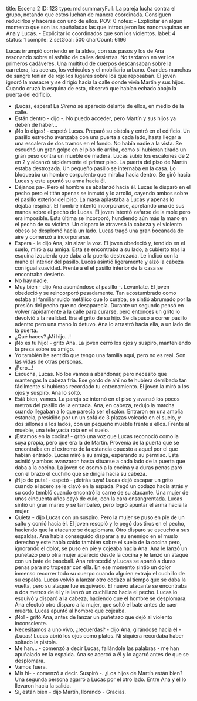 title:          Escena 2
ID:             123
type:           md
summaryFull:    La pareja lucha contra el grupo, notando que estos luchan de manera coordinada. Consiguen reducirlos y hacerse con uno de ellos.
POV:            0
notes:          - Explicitar en algún momento que son las apuñaladas las que introdujeron las nanomaquinas en Ana y Lucas.
                - Explicitar lo coordinados que son los violentos.
label:          4
status:         1
compile:        2
setGoal:        500
charCount:      6196


Lucas irrumpió corriendo en la aldea, con sus pasos y los de Ana resonando sobre el asfalto de calles desiertas.
No tardaron en ver los primeros cadáveres. Una multitud de cuerpos descansaban sobre la carretera, las aceras, los vehículos y el mobiliario urbano. Grandes manchas de sangre teñían de rojo los lugares sobre los que reposaban.
El joven ignoró la masacre y se dirigió hacia la calle donde vivía Martín y sus hijos. Cuando cruzó la esquina de esta, observó que habían echado abajo la puerta del edificio.
- ¡Lucas, espera!
La *Sirena* se apareció delante de ellos, en medio de la calle.
- Están dentro - dijo -. No puedo acceder, pero Martín y sus hijos ya deben de haber...
- ¡No lo digas! - espetó Lucas. Preparó su pistola y entró en el edificio.
Un pasillo estrecho avanzaba con una puerta a cada lado, hasta llegar a una escalera de dos tramos en el fondo.
No había nadie a la vista.
Se escuchó un gran golpe en el piso de arriba, como si hubieran tirado un gran peso contra un mueble de madera.
Lucas subió los escalones de 2 en 2 y alcanzó rápidamente el primer piso.
La puerta del piso de Martín estaba destrozada.
Un pequeño pasillo se internaba en la casa. Lo bloqueaba un hombre corpulento que miraba hacia dentro. Se giró hacia Lucas y este apuntó su arma hacia él.
- Déjanos pa-.
Pero el hombre se abalanzó hacia él. Lucas le disparó en el pecho pero el titán apenas se inmutó y lo arrolló, cayendo ambos sobre el pasillo exterior del piso.
La masa aplastaba a Lucas y apenas lo dejaba respirar. El hombre intentó incorporarse, apretando una de sus manos sobre el pecho de Lucas.
El joven intentó zafarse de la mole pero era imposible. Esta última se incorporó, hundiendo aún más la mano en el pecho de su víctima.
Un disparo le atravesó la cabeza y el violento obeso se desplomó hacia un lado.
Lucas tragó una gran bocanada de aire y comenzó a incorporarse.
- Espera - le dijo Ana, sin alzar la voz.
El joven obedeció y, tendido en el suelo, miró a su amiga. Esta se encontraba a su lado, a cubierto tras la esquina izquierda que daba a la puerta destrozada. Le indicó con la mano el interior del pasillo.
Lucas asintió ligeramente y alzó la cabeza con igual suavidad. Frente a él el pasillo interior de la casa se encontraba desierto.
- No hay nadie.
- Muy bien - dijo Ana asomándose al pasillo -. Levántate.
El joven obedeció y se reincorporó pesadamente.
Tan acostumbrado como estaba al familiar ruido metálico que lo curaba, se sintió abrumado por la presión del pecho que no desaparecía.
Durante un segundo pensó en volver rápidamente a la calle para curarse, pero entonces un grito lo devolvió a la realidad.
Era el grito de su hijo.
Se dispuso a correr pasillo adentro pero una mano lo detuvo. Ana lo arrastró hacia ella, a un lado de la puerta.
- ¿Qué haces? ¡Mi hijo...!
- ¡No es tu hijo! - gritó Ana.
La joven cerró los ojos y suspiró, manteniendo la presa sobre su amigo.
- Yo también he sentido que tengo una familia aquí, pero no es real. Son las vidas de otras personas.
- ¡Pero...!
- Escucha, Lucas. No los vamos a abandonar, pero necesito que mantengas la cabeza fría. Ese gordo de ahí no te hubiera derribado tan fácilmente si hubieras recordado tu entrenamiento.
El joven la miró a los ojos y suspiró.
Ana lo soltó.
- Está bien, vamos.
La pareja se internó en el piso y avanzó los pocos metros del pasillo de la entrada.
Ana, en cabeza, redujo la marcha cuando llegaban a lo que parecía ser el salón. Entraron en una amplia estancia, presidido por un un sofá de 3 plazas volcado en el suelo, y dos sillones a los lados, con un pequeño mueble frente a ellos. Frente al mueble, una tele yacía rota en el suelo.
- ¡Estamos en la cocina! - gritó una voz que Lucas reconoció como la suya propia, pero que era la de Martín.
Provenía de la puerta que se encontraba en el extremo de la estancia opuesto a aquel por el que habían entrado.
Lucas miró a su amiga, esperando su permiso. Esta asintió y ambos avanzaron hasta situarse a cada lado de la puerta que daba a la cocina.
La joven se asomó a la cocina y a duras penas paró con el brazo el cuchillo que se dirigía hacia su cabeza.
- ¡Hijo de puta! - espetó - ¡detrás tuya!
Lucas dejó escapar un grito cuando el acero se le clavó en la espada. Pegó un codazo hacia atrás y su codo tembló cuando encontró la carne de su atacante.
Una mujer de unos cincuenta años cayó de culo, con la cara ensangrentada. Lucas sintió un gran mareo y se tambaleó, pero logró apuntar el arma hacia la mujer.
- Quieta - dijo Lucas con un suspiro.
Pero la mujer se puso en pie de un salto y corrió hacia él.
El joven resopló y le pegó dos tiros en el pecho, haciendo que la atacante se desplomara.
Otro disparo se escuchó a sus espaldas. Ana había conseguido disparar a su enemigo en el muslo derecho y este había caído también sobre el suelo de la cocina pero, ignorando el dolor, se puso en pie y cojeaba hacia Ana.
Ana le lanzó un puñetazo pero otra mujer apareció desde la cocina y le lanzó un ataque con un bate de baseball. Ana retrocedió y Lucas se apartó a duras penas para no tropezar con ella.
En ese momento sintió un dolor inmenso recorrer todo su cuerpo cuando alguien extrajo el cuchillo de su espalda.
Lucas volvió a lanzar otro codazo al tiempo que se daba la vuelta, pero su ataque fue esquivado. El nuevo atacante se encontraba a dos metros de él y le lanzó un cuchillazo hacia el pecho. Lucas lo esquivó y disparó a la cabeza, haciendo que el hombre se desplomara.
Ana efectuó otro disparo a la mujer, que soltó el bate antes de caer muerta. Lucas apuntó al hombre que cojeaba.
- ¡No! - gritó Ana, antes de lanzar un puñetazo que dejó al violento inconsciente.
- Necesitamos a uno vivo, ¿recuerdas? - dijo Ana, girándose hacia él - ¡Lucas!
Lucas abrió los ojos como platos. Ni siquiera recordaba haber soltado la pistola.
- Me han... - comenzó a decir Lucas, fallándole las palabras - me han apuñalado en la espalda.
Ana se acercó a él y lo agarró antes de que se desplomara.
- Vamos fuera.
- Mis hi- - comenzó a decir. Suspiró -. ¿Los hijos de Martín están bien?
Una segunda persona agarró a Lucas por el otro lado. Entre Ana y él lo llevaron hacia la salida.
- Sí, están bien - dijo Martín, llorando - Gracias.
